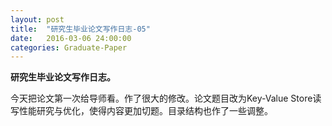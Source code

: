 ```yaml
---
layout: post
title:  "研究生毕业论文写作日志-05"
date:   2016-03-06 24:00:00
categories: Graduate-Paper
---
```

<strong>研究生毕业论文写作日志。</strong>
<p>
	今天把论文第一次给导师看。作了很大的修改。论文题目改为Key-Value Store读写性能研究与优化，使得内容更加切题。目录结构也作了一些调整。
</p>